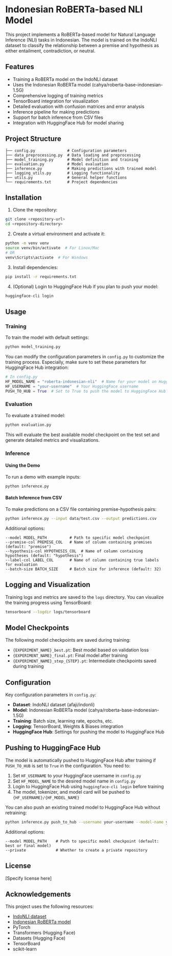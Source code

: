 # Indonesian RoBERTa-based NLI Model

This project implements a RoBERTa-based model for Natural Language Inference (NLI) tasks in Indonesian. The model is trained on the IndoNLI dataset to classify the relationship between a premise and hypothesis as either entailment, contradiction, or neutral.

## Features

- Training a RoBERTa model on the IndoNLI dataset
- Uses the Indonesian RoBERTa model (cahya/roberta-base-indonesian-1.5G)
- Comprehensive logging of training metrics
- TensorBoard integration for visualization
- Detailed evaluation with confusion matrices and error analysis
- Inference pipeline for making predictions
- Support for batch inference from CSV files
- Integration with HuggingFace Hub for model sharing

## Project Structure

```
├── config.py              # Configuration parameters
├── data_preprocessing.py  # Data loading and preprocessing
├── model_training.py      # Model definition and training
├── evaluation.py          # Model evaluation
├── inference.py           # Making predictions with trained model
├── logging_utils.py       # Logging functionality
├── utils.py               # General helper functions
└── requirements.txt       # Project dependencies
```

## Installation

1. Clone the repository:
```bash
git clone <repository-url>
cd <repository-directory>
```

2. Create a virtual environment and activate it:
```bash
python -m venv venv
source venv/bin/activate  # For Linux/Mac
# OR
venv\Scripts\activate  # For Windows
```

3. Install dependencies:
```bash
pip install -r requirements.txt
```

4. (Optional) Login to HuggingFace Hub if you plan to push your model:
```bash
huggingface-cli login
```

## Usage

### Training

To train the model with default settings:

```bash
python model_training.py
```

You can modify the configuration parameters in `config.py` to customize the training process. Especially, make sure to set these parameters for HuggingFace Hub integration:

```python
# In config.py
HF_MODEL_NAME = "roberta-indonesian-nli"  # Name for your model on HuggingFace Hub
HF_USERNAME = "your-username"  # Your HuggingFace username
PUSH_TO_HUB = True  # Set to True to push the model to HuggingFace Hub
```

### Evaluation

To evaluate a trained model:

```bash
python evaluation.py
```

This will evaluate the best available model checkpoint on the test set and generate detailed metrics and visualizations.

### Inference

#### Using the Demo

To run a demo with example inputs:

```bash
python inference.py
```

#### Batch Inference from CSV

To make predictions on a CSV file containing premise-hypothesis pairs:

```bash
python inference.py --input data/test.csv --output predictions.csv
```

Additional options:
```
--model MODEL_PATH          # Path to specific model checkpoint
--premise-col PREMISE_COL   # Name of column containing premises (default: "premise")
--hypothesis-col HYPOTHESIS_COL  # Name of column containing hypotheses (default: "hypothesis")
--label-col LABEL_COL       # Name of column containing true labels for evaluation
--batch-size BATCH_SIZE     # Batch size for inference (default: 32)
```

## Logging and Visualization

Training logs and metrics are saved to the `logs` directory. You can visualize the training progress using TensorBoard:

```bash
tensorboard --logdir logs/tensorboard
```

## Model Checkpoints

The following model checkpoints are saved during training:

- `{EXPERIMENT_NAME}_best.pt`: Best model based on validation loss
- `{EXPERIMENT_NAME}_final.pt`: Final model after training
- `{EXPERIMENT_NAME}_step_{STEP}.pt`: Intermediate checkpoints saved during training

## Configuration

Key configuration parameters in `config.py`:

- **Dataset**: IndoNLI dataset (afaji/indonli)
- **Model**: Indonesian RoBERTa model (cahya/roberta-base-indonesian-1.5G)
- **Training**: Batch size, learning rate, epochs, etc.
- **Logging**: TensorBoard, Weights & Biases integration
- **HuggingFace Hub**: Settings for pushing the model to HuggingFace Hub

## Pushing to HuggingFace Hub

The model is automatically pushed to HuggingFace Hub after training if `PUSH_TO_HUB` is set to `True` in the configuration. You need to:

1. Set `HF_USERNAME` to your HuggingFace username in `config.py`
2. Set `HF_MODEL_NAME` to the desired model name in `config.py`
3. Login to HuggingFace Hub using `huggingface-cli login` before training
4. The model, tokenizer, and model card will be pushed to `{HF_USERNAME}/{HF_MODEL_NAME}`

You can also push an existing trained model to HuggingFace Hub without retraining:

```bash
python inference.py push_to_hub --username your-username --model-name your-model-name
```

Additional options:
```
--model MODEL_PATH    # Path to specific model checkpoint (default: best or final model)
--private             # Whether to create a private repository
```

## License

[Specify license here]

## Acknowledgements

This project uses the following resources:
- [IndoNLI dataset](https://huggingface.co/datasets/afaji/indonli)
- [Indonesian RoBERTa model](https://huggingface.co/cahya/roberta-base-indonesian-1.5G)
- PyTorch
- Transformers (Hugging Face)
- Datasets (Hugging Face)
- TensorBoard
- scikit-learn 